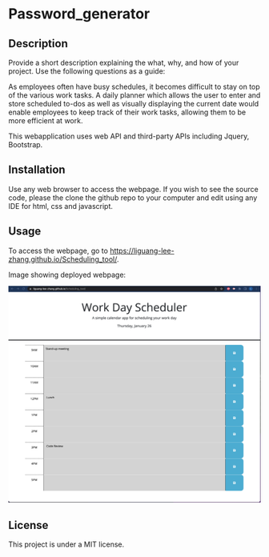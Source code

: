 # Password_generator

## Description

Provide a short description explaining the what, why, and how of your project. Use the following questions as a guide:

As employees often have busy schedules, it becomes difficult to stay on top of the various work tasks. A daily planner which allows the user to enter and store scheduled to-dos as well as visually displaying the current date would enable employees to keep track of their work tasks, allowing them to be more efficient at work. 

This webapplication uses web API and third-party APIs including Jquery, Bootstrap. 

## Installation

Use any web browser to access the webpage. If you wish to see the source code, please the clone the github repo to your computer and edit using any IDE for html, css and javascript. 

## Usage

To access the webpage, go to https://liguang-lee-zhang.github.io/Scheduling_tool/. 

Image showing deployed webpage:


![alt Deployed webpage](Assets/images/screenshot.png)



## License

This project is under a MIT license. 


